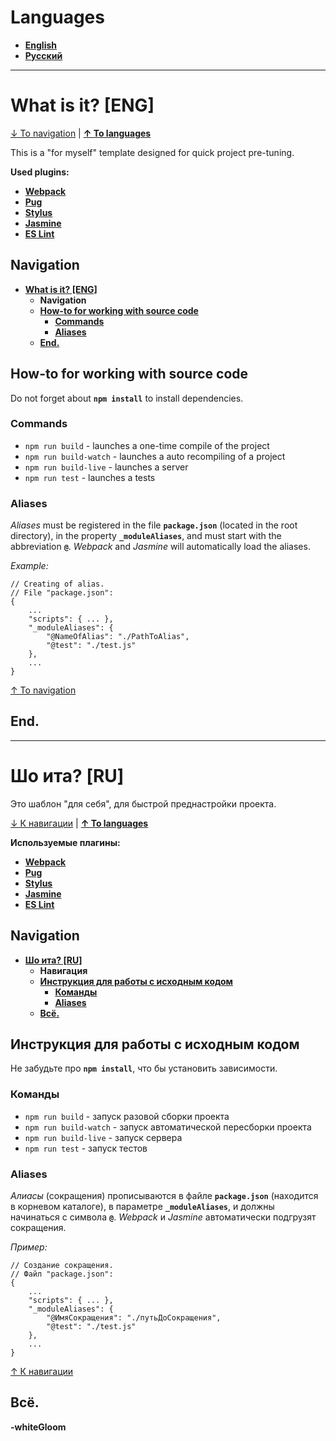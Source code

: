 # Languages
* **[English](#what-is-it-eng "English")**
* **[Русский](#шо-ита-ru "Русский")**


------------


# What is it? [ENG]

[↓ To navigation](#Navigation "↓ To navigation") | **[↑ To languages](#languages "↑ To languages")**

This is a "for myself" template designed for quick project pre-tuning.

**Used plugins:**

* **[Webpack](https://webpack.js.org/ "Webpack")**
* **[Pug](https://pugjs.org/ "Pug")**
* **[Stylus](http://stylus-lang.com/ "Stylus")**
* **[Jasmine](https://jasmine.github.io/ "Jasmine")**
* **[ES Lint](https://eslint.org/ "ES Lint")**

## Navigation
* **[What is it? [ENG]](#what-is-it-eng "What is it? [ENG]")**
	- **Navigation**
	- **[How-to for working with source code](#how-to-for-working-with-source-code "How-to for working with source code")**
		+ **[Commands](#commands "Commands")**
		+ **[Aliases](#aliases "Aliases")**
	- **[End.](#end "End.")**

## How-to for working with source code
Do not forget about **`npm install`** to install dependencies.

### Commands

* `npm run build`  - launches a one-time compile of the project
* `npm run build-watch` - launches a auto recompiling of a project
* `npm run build-live` - launches a server
* `npm run test` - launches a tests

### Aliases

*Aliases* must be registered in the file **`package.json`** (located in the root directory), in the property **`_moduleAliases`**, and must start with the abbreviation **`@`**.
*Webpack* and *Jasmine* will automatically load the aliases.

*Example:*
```
// Creating of alias.
// File "package.json":
{
	...
	"scripts": { ... },
	"_moduleAliases": {
		"@NameOfAlias": "./PathToAlias",
		"@test": "./test.js"
	},
	...
}
```

[↑ To navigation](#Navigation "↑ To navigation")

## End.



------------



# Шо ита? [RU]
Это шаблон "для себя", для быстрой преднастройки проекта.

[↓ К навигации](#Навигация "↓ К навигации") | **[↑ To languages](#languages "↑ To languages")**

**Используемые плагины:**

* **[Webpack](https://webpack.js.org/ "Webpack")**
* **[Pug](https://pugjs.org/ "Pug")**
* **[Stylus](http://stylus-lang.com/ "Stylus")**
* **[Jasmine](https://jasmine.github.io/ "Jasmine")**
* **[ES Lint](https://eslint.org/ "ES Lint")**

## Navigation
* **[Шо ита? [RU]](#шо-ита-ru "Шо ита? [RU]")**
	- **Навигация**
	- **[Инструкция для работы с исходным кодом](#Инструкция-для-работы-с-исходным-кодом "Инструкция для работы с исходным кодом")**
		+ **[Команды](#команды "Команды")**
		+ **[Aliases](#aliases "Aliases")**
	- **[Всё.](#всё "Всё.")**


## Инструкция для работы с исходным кодом
Не забудьте про **`npm install`**, что бы установить зависимости.

### Команды
* `npm run build`  - запуск разовой сборки проекта
* `npm run build-watch` - запуск автоматической пересборки проекта
* `npm run build-live` - запуск сервера
* `npm run test` - запуск тестов

### Aliases
*Алиасы* (сокращения) прописываются в файле **`package.json`** (находится в корневом каталоге), в параметре **`_moduleAliases`**, и должны начинаться с символа **`@`**.
*Webpack* и *Jasmine* автоматически подгрузят сокращения.

*Пример:*

```
// Создание сокращения.
// Файл "package.json":
{
	...
	"scripts": { ... },
	"_moduleAliases": {
		"@ИмяСокращения": "./путьДоСокращения",
		"@test": "./test.js"
	},
	...
}
```

[↑ К навигации](#Навигация "↓ К навигации")

## Всё.

**-whiteGloom**